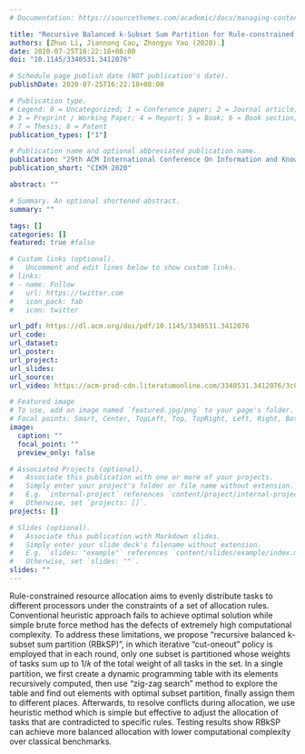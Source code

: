 ```yaml
---
# Documentation: https://sourcethemes.com/academic/docs/managing-content/

title: "Recursive Balanced k-Subset Sum Partition for Rule-constrained Resource Allocation."
authors: [Zhuo Li, Jiannong Cao, Zhongyu Yao (2020).]
date: 2020-07-25T16:22:18+08:00
doi: "10.1145/3340531.3412076"

# Schedule page publish date (NOT publication's date).
publishDate: 2020-07-25T16:22:18+08:00

# Publication type.
# Legend: 0 = Uncategorized; 1 = Conference paper; 2 = Journal article;
# 3 = Preprint / Working Paper; 4 = Report; 5 = Book; 6 = Book section;
# 7 = Thesis; 8 = Patent
publication_types: ["1"]

# Publication name and optional abbreviated publication name.
publication: "29th ACM International Conference On Information and Knowledge Management (CIKM 2020)"
publication_short: "CIKM 2020"

abstract: ""

# Summary. An optional shortened abstract.
summary: ""

tags: []
categories: []
featured: true #false

# Custom links (optional).
#   Uncomment and edit lines below to show custom links.
# links:
# - name: Follow
#   url: https://twitter.com
#   icon_pack: fab
#   icon: twitter

url_pdf: https://dl.acm.org/doi/pdf/10.1145/3340531.3412076
url_code:
url_dataset:
url_poster:
url_project:
url_slides: 
url_source: 
url_video: https://acm-prod-cdn.literatumonline.com/3340531.3412076/3c0b2068-8f6d-4e70-8454-8d8d39bf502f/3340531.3412076.mp4?b92b4ad1b4f274c70877518315abb28be831d54738a81f1de54388f7ee04e3e3538303cb00a09ca761dfae12dc16f8c9129c9c98baee830c41a3e805e859c6ee2ef344241c8f41f08bf3e3347c4fb8efc5ca49312bd7bac3218cc684c1d1fa3bf2f9762a82

# Featured image
# To use, add an image named `featured.jpg/png` to your page's folder. 
# Focal points: Smart, Center, TopLeft, Top, TopRight, Left, Right, BottomLeft, Bottom, BottomRight.
image:
  caption: ""
  focal_point: ""
  preview_only: false

# Associated Projects (optional).
#   Associate this publication with one or more of your projects.
#   Simply enter your project's folder or file name without extension.
#   E.g. `internal-project` references `content/project/internal-project/index.md`.
#   Otherwise, set `projects: []`.
projects: []

# Slides (optional).
#   Associate this publication with Markdown slides.
#   Simply enter your slide deck's filename without extension.
#   E.g. `slides: "example"` references `content/slides/example/index.md`.
#   Otherwise, set `slides: ""`.
slides: ""
---
```

Rule-constrained resource allocation aims to evenly distribute tasks to different processors under the constraints of a set of allocation rules. Conventional heuristic approach fails to achieve optimal solution while simple brute force method has the defects of extremely high computational complexity.
To address these limitations, we propose “recursive balanced k-subset sum partition (RBkSP)”, in which iterative “cut-oneout” policy is employed that in each round, only one subset is partitioned whose weights of tasks sum up to 1/𝑘 of the
total weight of all tasks in the set. In a single partition, we
first create a dynamic programming table with its elements
recursively computed, then use “zig-zag search” method to
explore the table and find out elements with optimal subset
partition, finally assign them to different places. Afterwards,
to resolve conflicts during allocation, we use heuristic method
which is simple but effective to adjust the allocation of tasks
that are contradicted to specific rules. Testing results show
RBkSP can achieve more balanced allocation with lower
computational complexity over classical benchmarks.